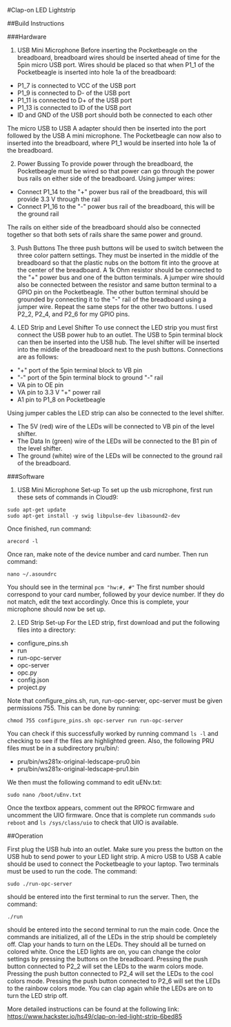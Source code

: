 #Clap-on LED Lightstrip

##Build Instructions

###Hardware
1. USB Mini Microphone
Before inserting the Pocketbeagle on the breadboard, breadboard wires should be inserted ahead of time for the 5pin micro USB port. Wires should be placed so that when P1_1 of the Pocketbeagle is inserted into hole 1a of the breadboard:
- P1_7 is connected to VCC of the USB port
- P1_9 is connected to D- of the USB port
- P1_11 is connected to D+ of the USB port
- P1_13 is connected to ID of the USB port
- ID and GND of the USB port should both be connected to each other

The micro USB to USB A adapter should then be inserted into the port followed by the USB A mini microphone. The Pocketbeagle can now also to inserted into the breadboard, where P1_1 would be inserted into hole 1a of the breadboard.

2. Power Bussing
To provide power through the breadboard, the Pocketbeagle must be wired so that power can go through the power bus rails on either side of the breadboard. Using jumper wires:
- Connect P1_14 to the "+" power bus rail of the breadboard, this will provide 3.3 V through the rail
- Connect P1_16 to the "-" power bus rail of the breadboard, this will be the ground rail

The rails on either side of the breadboard should also be connected together so that both sets of rails share the same power and ground.

3. Push Buttons
The three push buttons will be used to switch between the three color pattern settings. They must be inserted in the middle of the breadboard so that the plastic nubs on the bottom fit into the groove at the center of the breadboard. A 1k Ohm resistor should be connected to the "+" power bus and one of the button terminals. A jumper wire should also be connected between the resistor and same button terminal to a GPIO pin on the Pocketbeagle. The other button terminal should be grounded by connecting it to the "-" rail of the breadboard using a jumper wire. Repeat the same steps for the other two buttons. I used P2_2, P2_4, and P2_6 for my GPIO pins.

4. LED Strip and Level Shifter
To use connect the LED strip you must first connect the USB power hub to an outlet. The USB to 5pin terminal block can then be inserted into the USB hub. The level shifter will be inserted into the middle of the breadboard next to the push buttons. Connections are as follows:
- "+" port of the 5pin terminal block to VB pin
- "-" port of the 5pin terminal block to ground "-" rail
- VA pin to OE pin
- VA pin to 3.3 V "+" power rail
- A1 pin to P1_8 on Pocketbeagle

Using jumper cables the LED strip can also be connected to the level shifter.
- The 5V (red) wire of the LEDs will be connected to VB pin of the level shifter.
- The Data In (green) wire of the LEDs will be connected to the B1 pin of the level shifter.
- The ground (white) wire of the LEDs will be connected to the ground rail of the breadboard.

###Software
1. USB Mini Microphone Set-up
To set up the usb microphone, first run these sets of commands in Cloud9:
```
sudo apt-get update
sudo apt-get install -y swig libpulse-dev libasound2-dev
```
Once finished, run command:
```
arecord -l
```
Once ran, make note of the device number and card number. Then run command:
```
nano ~/.asoundrc
```
You should see in the terminal `pcm "hw:#, #"` The first number should correspond to your card number, followed by your device number. If they do not match, edit the text accordingly. Once this is complete, your microphone should now be set up.

2. LED Strip Set-up
For the LED strip, first download and put the following files into a directory:
- configure_pins.sh
- run
- run-opc-server
- opc-server
- opc.py
- config.json
- project.py

Note that configure_pins.sh, run, run-opc-server, opc-server must be given permissions 755. This can be done by running:
```
chmod 755 configure_pins.sh opc-server run run-opc-server
```
You can check if this successfully worked by running command `ls -l` and checking to see if the files are highlighted green.
Also, the following PRU files must be in a subdirectory pru/bin/:
- pru/bin/ws281x-original-ledscape-pru0.bin
- pru/bin/ws281x-original-ledscape-pru1.bin

We then must the following command to edit uENv.txt:
```
sudo nano /boot/uEnv.txt
```
Once the textbox appears, comment out the RPROC firmware and uncomment the UIO firmware.
Once that is complete run commands `sudo reboot` and `ls /sys/class/uio` to check that UIO is available.

##Operation

First plug the USB hub into an outlet. Make sure you press the button on the USB hub to send power to your LED light strip. A micro USB to USB A cable should be used to connect the Pocketbeagle to your laptop.
Two terminals must be used to run the code. The command:
```
sudo ./run-opc-server
```
should be entered into the first terminal to run the server. Then, the command:
```
./run
```
should be entered into the second terminal to run the main code. Once the commands are initialized, all of the LEDs in the strip should be completely off. Clap your hands to turn on the LEDs. They should all be turned on colored white. Once the LED lights are on, you can change the color settings by pressing the buttons on the breadboard. Pressing the push button connected to P2_2 will set the LEDs to the warm colors mode. Pressing the push button connected to P2_4 will set the LEDs to the cool colors mode. Pressing the push button connected to P2_6 will set the LEDs to the rainbow colors mode. You can clap again while the LEDs are on to turn the LED strip off.

More detailed instructions can be found at the following link: https://www.hackster.io/hs49/clap-on-led-light-strip-6bed85




